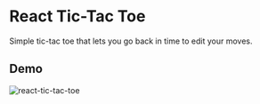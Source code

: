 # React Tic-Tac Toe

Simple tic-tac toe that lets you go back in time to edit your moves. 

## Demo 
![react-tic-tac-toe](https://github.com/yashcrest/react-tic-tac-toe/assets/79971012/27f30f11-1e32-4268-8f61-d7e4fae7db0e)
